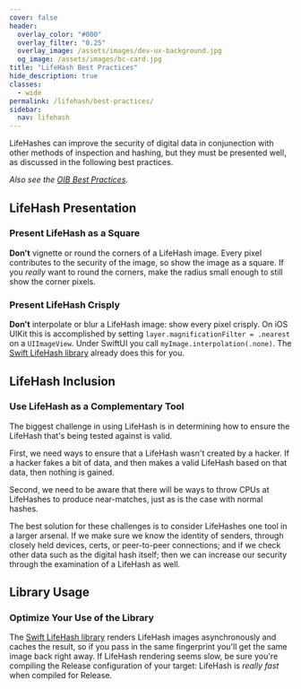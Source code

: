 ```yaml
---
cover: false
header:
  overlay_color: "#000"
  overlay_filter: "0.25"
  overlay_image: /assets/images/dev-ux-background.jpg
  og_image: /assets/images/bc-card.jpg
title: "LifeHash Best Practices"
hide_description: true
classes:
  - wide
permalink: /lifehash/best-practices/
sidebar:
  nav: lifehash
---
```


LifeHashes can improve the security of digital data in conjunection
with other methods of inspection and hashing, but they must be
presented well, as discussed in the following best practices.

_Also see the [OIB Best Practices](/oib/best-practices/)._

## LifeHash Presentation

### Present LifeHash as a Square

**Don't** vignette or round the corners of a LifeHash image. Every
pixel contributes to the security of the image, so show the image as a
square. If you *really* want to round the corners, make the radius
small enough to still show the corner pixels.

### Present LifeHash Crisply

**Don't** interpolate or blur a LifeHash image: show every pixel
crisply. On iOS UIKit this is accomplished by setting
`layer.magnificationFilter = .nearest` on a `UIImageView`. Under
SwiftUI you call `myImage.interpolation(.none)`. The [Swift LifeHash
library](https://github.com/BlockchainCommons/LifeHash) already does
this for you.

## LifeHash Inclusion

### Use LifeHash as a Complementary Tool

The biggest challenge in using LifeHash is in determining how to
ensure the LifeHash that's being tested against is valid.

First, we need ways to ensure that a LifeHash wasn't created by a
hacker. If a hacker fakes a bit of data, and then makes a valid
LifeHash based on that data, then nothing is gained.

Second, we need to be aware that there will be ways to throw CPUs at
LifeHashes to produce near-matches, just as is the case with normal
hashes.

The best solution for these challenges is to consider LifeHashes one
tool in a larger arsenal. If we make sure we know the identity of
senders, through closely held devices, certs, or peer-to-peer
connections; and if we check other data such as the digital hash
itself; then we can increase our security through the examination of a
LifeHash as well.

## Library Usage

### Optimize Your Use of the Library

The [Swift LifeHash
library](https://github.com/BlockchainCommons/LifeHash) renders
LifeHash images asynchronously and caches the result, so if you pass
in the same fingerprint you'll get the same image back right away. If
LifeHash rendering seems slow, be sure you're compiling the Release
configuration of your target: LifeHash is *really fast* when compiled
for Release.


